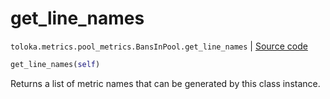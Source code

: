 # get_line_names
`toloka.metrics.pool_metrics.BansInPool.get_line_names` | [Source code](https://github.com/Toloka/toloka-kit/blob/v1.2.3/src/metrics/pool_metrics.py#L512)

```python
get_line_names(self)
```

Returns a list of metric names that can be generated by this class instance.

